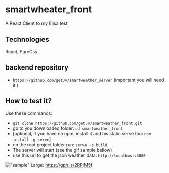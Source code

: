 # smartwheater_front
A React Client to my Elisa test

## Technologies
React, PureCss 

## backend repository

* `https://github.com/getJv/smartweather_server` (important you will need it )

## How to test it?

Use these commands:

* `git clone https://github.com/getJv/smartweather_front.git`
* go to you downloaded folder: `cd smartweather_front`
* [optional, if you have no npm, install it and his static serve too: `npm install -g serve`]
* on the root project folder run: `serve -s build`
* The server will start (see the gif sample bellow)
* use this url to get the json weather data: `http://localhost:3000`

!["sample"](https://media.giphy.com/media/31SnCFiNIAKCEaPUyc/giphy.gif)
Large: https://gph.is/2RPjM5f
